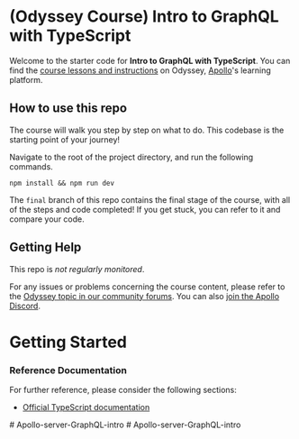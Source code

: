 # (Odyssey Course) Intro to GraphQL with TypeScript

Welcome to the starter code for **Intro to GraphQL with TypeScript**. You can find the [course lessons and instructions](https://apollographql.com/tutorials/intro-typescript) on Odyssey, [Apollo](https://apollographql.com)'s learning platform.

## How to use this repo

The course will walk you step by step on what to do. This codebase is the starting point of your journey!

Navigate to the root of the project directory, and run the following commands.

```
npm install && npm run dev
```

The `final` branch of this repo contains the final stage of the course, with all of the steps and code completed! If you get stuck, you can refer to it and compare your code.

## Getting Help

This repo is _not regularly monitored_.

For any issues or problems concerning the course content, please refer to the [Odyssey topic in our community forums](https://community.apollographql.com/tags/c/help/6/odyssey). You can also [join the Apollo Discord](https://discord.gg/graphos).


# Getting Started

### Reference Documentation
For further reference, please consider the following sections:

* [Official TypeScript documentation]([https://docs.gradle.org](https://www.typescriptlang.org/docs/))







#   A p o l l o - s e r v e r - G r a p h Q L - i n t r o  
 #   A p o l l o - s e r v e r - G r a p h Q L - i n t r o  
 